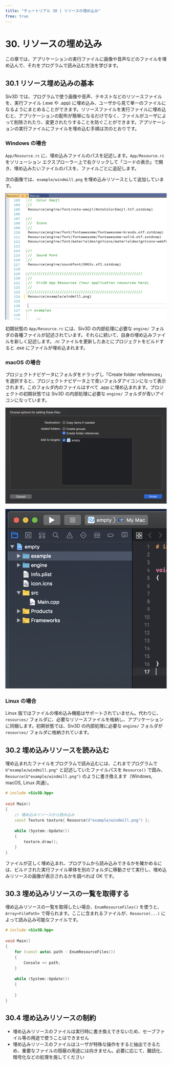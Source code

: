 ```yaml
---
title: "チュートリアル 30 | リソースの埋め込み"
free: true
---
```


# 30. リソースの埋め込み
この章では、アプリケーションの実行ファイルに画像や音声などのファイルを埋め込んで、それをプログラムで読み込む方法を学びます。

## 30.1 リソース埋め込みの基本
Siv3D では、プログラムで使う画像や音声、テキストなどのリソースファイルを、実行ファイル (.exe や .app) に埋め込み、ユーザから見て単一のファイルになるようにまとめることができます。リソースファイルを実行ファイルに埋め込むと、アプリケーションの配布が簡単になるだけでなく、ファイルがユーザによって削除されたり、変更されたりすることを防ぐことができます。アプリケーションの実行ファイルにファイルを埋め込む手順は次のとおりです。

### Windows の場合
`App/Resource.rc` に、埋め込みファイルのパスを記述します。`App/Resource.rc` をソリューション エクスプローラー上で右クリックして「コードの表示」で開き、埋め込みたいファイルのパスを、ファイルごとに追記します。

次の画像では、`example/windmill.png` を埋め込みリソースとして追加しています。

![](/images/doc_v6/tutorial/30/1a.png)

初期状態の `App/Resource.rc` には、Siv3D の内部処理に必要な `engine/` フォルダの各種ファイルが記述されています。それらに続いて、自身の埋め込みファイルを新しく記述します。.rc ファイルを更新したあとにプロジェクトをビルドすると .exe にファイルが埋め込まれます。

### macOS の場合
プロジェクトナビゲータにフォルダをドラッグし「Create folder references」を選択すると、プロジェクトナビゲータ上で青いフォルダアイコンになって表示されます。このフォルダ内のファイルはすべて .app に埋め込まれます。プロジェクトの初期状態では Siv3D の内部処理に必要な `engine/` フォルダが青いアイコンになっています。

![](/images/doc_v6/tutorial/30/1b.png)

![](/images/doc_v6/tutorial/30/1c.png)

### Linux の場合
Linux 版ではファイルの埋め込み機能はサポートされていません。代わりに、`resources/` フォルダに、必要なリソースファイルを格納し、アプリケーションに同梱します。初期状態では、Siv3D の内部処理に必要な `engine/` フォルダが `resources/` フォルダに格納されています。


## 30.2 埋め込みリソースを読み込む
埋め込まれたファイルをプログラムで読み込むには、これまでプログラムで `U"example/windmill.png"` と記述していたファイルパスを `Resource()` で囲み、`Resource(U"example/windmill.png")` のように書き換えます（Windows, macOS, Linux 共通）。

```cpp
# include <Siv3D.hpp>

void Main()
{
	// 埋め込みリソースから読み込み
	const Texture texture{ Resource(U"example/windmill.png") };

	while (System::Update())
	{
		texture.draw();
	}
}
```

ファイルが正しく埋め込まれ、プログラムから読み込みできるかを確かめるには、ビルドされた実行ファイル単体を別のフォルダに移動させて実行し、埋め込みリソースの画像が表示されるかを調べれば OK です。


## 30.3 埋め込みリソースの一覧を取得する
埋め込みリソースの一覧を取得したい場合、`EnumResourceFiles()` を使うと、`Array<FilePath>` で得られます。ここに含まれるファイルが、`Resource(...)` によって読み込み可能なファイルです。

```cpp
# include <Siv3D.hpp>

void Main()
{
	for (const auto& path : EnumResourceFiles())
	{
		Console << path;
	}

	while (System::Update())
	{

	}
}
```


## 30.4 埋め込みリソースの制約
- 埋め込みリソースのファイルは実行時に書き換えできないため、セーブファイル等の用途で使うことはできません
- 埋め込みリソースのファイルはユーザが特殊な操作をすると抽出できるため、重要なファイルの隠蔽の用途には向きません。必要に応じて、難読化、暗号化などの処理を施してください
